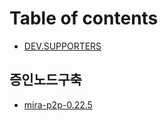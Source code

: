 # Table of contents

* [DEV.SUPPORTERS](README.md)

## 증인노드구축 <a id="witness"></a>

* [mira-p2p-0.22.5](witness/mira-p2p-0.22.5.md)

